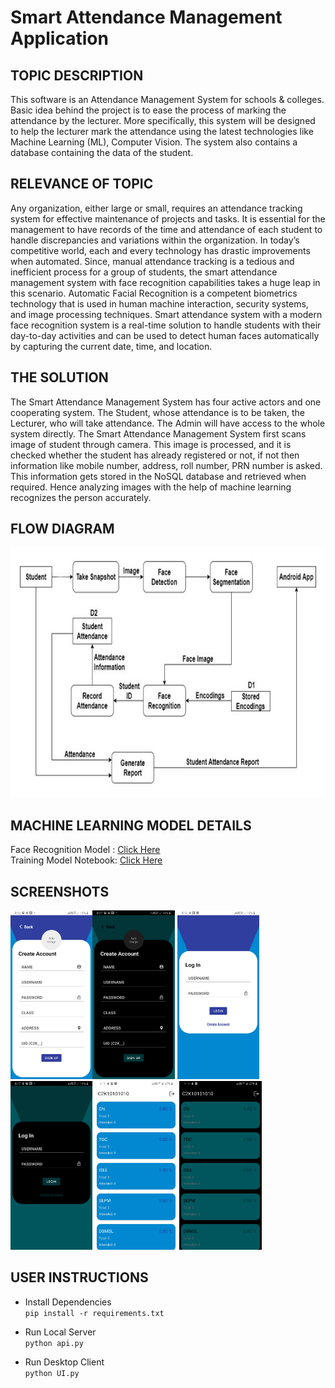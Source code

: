 # Smart Attendance Management Application

## TOPIC DESCRIPTION
This software is an Attendance Management System for schools & colleges. Basic idea behind the project is to ease the process of marking the attendance by the lecturer. 
More specifically, this system will be designed to help the lecturer mark the attendance using the latest technologies like Machine Learning (ML), Computer Vision. The system      also contains a database containing the data of the student.

## RELEVANCE OF TOPIC
Any organization, either large or small, requires an attendance tracking system for effective maintenance of projects and tasks. It is essential for the management to have records of the time and attendance of each student to handle discrepancies and variations within the organization. In today’s competitive world, each and every technology has drastic improvements when automated. Since, manual attendance tracking is a tedious and inefficient process for a group of students, the smart attendance management system with face recognition capabilities takes a huge leap in this scenario.
Automatic Facial Recognition is a competent biometrics technology that is used in human machine interaction, security systems, and image processing techniques. Smart attendance system with a modern face recognition system is a real-time solution to handle students with their day-to-day activities and can be used to detect human faces automatically by capturing the current date, time, and location.

## THE SOLUTION
The Smart Attendance Management System has four active actors and one cooperating system. The Student, whose attendance is to be taken, the Lecturer, who will take attendance. The Admin will have access to the whole system directly.
The Smart Attendance Management System first scans image of student through camera. This image is processed, and it is checked whether the student has already registered or not, if not then information like mobile number, address, roll number, PRN number is asked. This information gets stored in the NoSQL database and retrieved when required. Hence analyzing images with the help of machine learning recognizes the person accurately.

## FLOW DIAGRAM

<p align="center">
<img src="https://github.com/pranav1152/SAMS/blob/main/Images/Flow_Diagram.jpg" height="400">
</p>

## MACHINE LEARNING MODEL DETAILS
Face Recognition Model : [Click Here](https://drive.google.com/file/d/1dPwpf5bUtXVo-7EoECvme3nxRd18OfWr/view?usp=sharing) <br/>
Training Model Notebook: [Click Here](https://www.kaggle.com/pranav918/face-model)

## SCREENSHOTS
<img src="https://github.com/pranav1152/SAMS/blob/main/Images/Signup_Light.jpg" height="270"><img src="https://github.com/pranav1152/SAMS/blob/main/Images/Signup_Dark.jpg" height="270">
<img src="https://github.com/pranav1152/SAMS/blob/main/Images/Login_Light.jpg" height="270">
<img src="https://github.com/pranav1152/SAMS/blob/main/Images/Login_Dark.jpg" height="270">
<img src="https://github.com/pranav1152/SAMS/blob/main/Images/Attendence_Light.jpg" height="270">
<img src="https://github.com/pranav1152/SAMS/blob/main/Images/Attendence_Dark.jpg" height="270"> &nbsp;

## USER INSTRUCTIONS
* Install Dependencies  
    `pip install -r requirements.txt` 
    
* Run Local Server  
    `python api.py`
    
* Run Desktop Client  
    `python UI.py`
